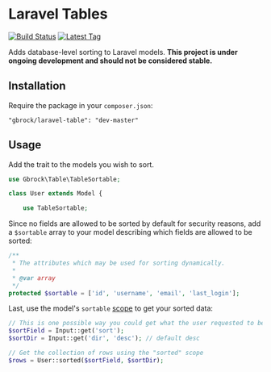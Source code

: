 # Laravel Tables

[![Build Status](https://img.shields.io/travis/gbrock/laravel-table.svg)](https://travis-ci.org/gbrock/laravel-table)
[![Latest Tag](https://img.shields.io/github/tag/gbrock/laravel-table.svg)](https://github.com/gbrock/laravel-table/releases)

Adds database-level sorting to Laravel models.  **This project is under ongoing development and should not be considered stable.**


## Installation

Require the package in your `composer.json`:

```
"gbrock/laravel-table": "dev-master"
```

## Usage

Add the trait to the models you wish to sort.

```php
use Gbrock\Table\TableSortable;

class User extends Model {

	use TableSortable;
```

Since no fields are allowed to be sorted by default for security reasons, add a `$sortable` array to your model 
describing which fields are allowed to be sorted:

```php
/**
 * The attributes which may be used for sorting dynamically.
 *
 * @var array
 */
protected $sortable = ['id', 'username', 'email', 'last_login'];
```

Last, use the model's `sortable` [scope](http://laravel.com/docs/5.0/eloquent#query-scopes) to get your sorted data:

```php
// This is one possible way you could get what the user requested to be sorted.
$sortField = Input::get('sort');
$sortDir = Input::get('dir', 'desc'); // default desc

// Get the collection of rows using the "sorted" scope
$rows = User::sorted($sortField, $sortDir);
```

